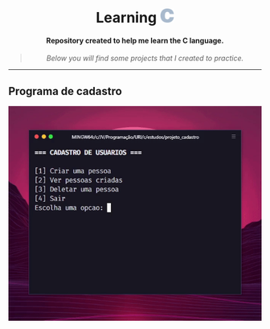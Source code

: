 <div align="center">
  <h1>Learning <img src="https://raw.githubusercontent.com/devicons/devicon/master/icons/c/c-original.svg" height=28/></h1>
  
  #### Repository created to help me learn the C language.

  > *Below you will find some projects that I created to practice.*
  
  ---
</div>



## Programa de cadastro

<img src="./projeto_cadastro/gif.gif" align="center" width=600>
